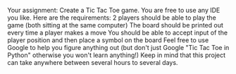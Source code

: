 Your assignment: Create a Tic Tac Toe game. You are free to use any IDE you like.
Here are the requirements:
2 players should be able to play the game (both sitting at the same computer)
The board should be printed out every time a player makes a move
You should be able to accept input of the player position and then place a symbol on the board
Feel free to use Google to help you figure anything out (but don't just Google "Tic Tac Toe in Python" otherwise you won't learn anything!) Keep in mind that this project can take anywhere between several hours to several days.
